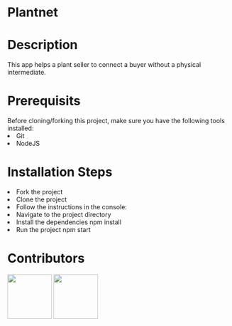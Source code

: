 # Plantnet
<h1>Description</h1>

This app helps a plant seller to connect a buyer without a physical intermediate. 

<h1>Prerequisits</h1>
Before cloning/forking this project, make sure you have the following tools installed:

<li>Git</li>
<li>NodeJS</li>

<h1>Installation Steps</h1>

<li>Fork the project</li>
<li>Clone the project</li>
<li>Follow the instructions in the console:</li>
<li>Navigate to the project directory</li>
<li>Install the dependencies npm install</li>
<li>Run the project npm start</li>


<h1>Contributors</h1>
<a href="https://github.com/abhinavlmna"><img src="https://avatars.githubusercontent.com/u/152690984?v=4" height="100px" width="100px" border-radius="50px"></a>
<a href="https://github.com/saranvlmna"><img src="https://avatars.githubusercontent.com/u/61007285?v=4" height="100px" width="100px" border-radius="50%" ></a>

